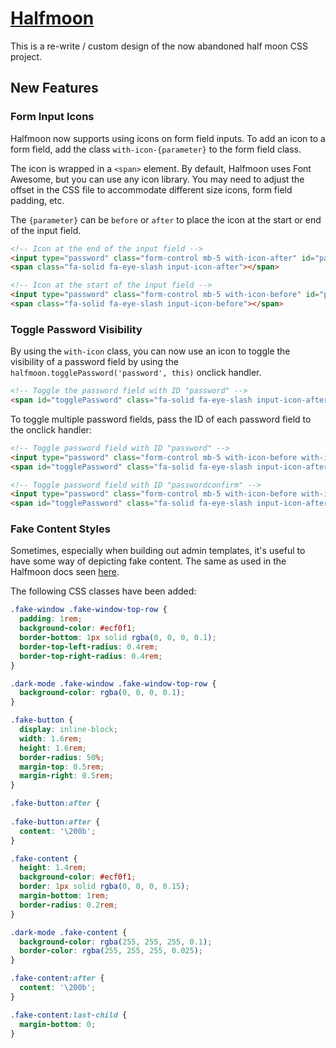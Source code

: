 

# [Halfmoon](https://www.gethalfmoon.com)

This is a re-write / custom design of the now abandoned half moon CSS project.

## New Features

### Form Input Icons

Halfmoon now supports using icons on form field inputs. To add an icon to a form field, add the class `with-icon-{parameter}` to the form field class.

The icon is wrapped in a `<span>` element. By default, Halfmoon uses Font Awesome, but you can use any icon library. You may need to adjust the offset in the CSS file to accommodate different size icons, form field padding, etc.

The `{parameter}` can be `before` or `after` to place the icon at the start or end of the input field.

```html
<!-- Icon at the end of the input field -->
<input type="password" class="form-control mb-5 with-icon-after" id="password" name="password">
<span class="fa-solid fa-eye-slash input-icon-after"></span>

<!-- Icon at the start of the input field -->
<input type="password" class="form-control mb-5 with-icon-before" id="password" name="password">
<span class="fa-solid fa-eye-slash input-icon-before"></span>
```

### Toggle Password Visibility

By using the `with-icon` class, you can now use an icon to toggle the visibility of a password field by using the `halfmoon.togglePassword('password', this)` onclick handler.

```html
<!-- Toggle the password field with ID "password" -->
<span id="togglePassword" class="fa-solid fa-eye-slash input-icon-after" onclick="halfmoon.togglePassword('password', this)"></span>
```
To toggle multiple password fields, pass the ID of each password field to the onclick handler:

```html
<!-- Toggle password field with ID "password" -->
<input type="password" class="form-control mb-5 with-icon-before with-icon-after" id="password" name="password" placeholder="Please enter your password">
<span id="togglePassword" class="fa-solid fa-eye-slash input-icon-after" onclick="halfmoon.togglePassword('password', this)"></span>

<!-- Toggle password field with ID "passwordconfirm" -->
<input type="password" class="form-control mb-5 with-icon-before with-icon-after" id="passwordconfirm" name="passwordconfirm" placeholder="Please confirm your password">
<span id="togglePassword" class="fa-solid fa-eye-slash input-icon-after" onclick="halfmoon.togglePassword('passwordconfirm', this)"></span>
```

### Fake Content Styles

Sometimes, especially when building out admin templates, it's useful to have some way of depicting fake content. The same as used in the Halfmoon docs seen [here](https://www.gethalfmoon.com/page-sections-demo/?sidebar-type=overlayed-sm-and-down&show-alert=yes).

The following CSS classes have been added:

```css
.fake-window .fake-window-top-row {
  padding: 1rem;
  background-color: #ecf0f1;
  border-bottom: 1px solid rgba(0, 0, 0, 0.1);
  border-top-left-radius: 0.4rem;
  border-top-right-radius: 0.4rem;
}

.dark-mode .fake-window .fake-window-top-row {
  background-color: rgba(0, 0, 0, 0.1);
}

.fake-button {
  display: inline-block;
  width: 1.6rem;
  height: 1.6rem;
  border-radius: 50%;
  margin-top: 0.5rem;
  margin-right: 0.5rem;
}

.fake-button:after {
 
.fake-button:after {
  content: '\200b';
}

.fake-content {
  height: 1.4rem;
  background-color: #ecf0f1;
  border: 1px solid rgba(0, 0, 0, 0.15);
  margin-bottom: 1rem;
  border-radius: 0.2rem;
}

.dark-mode .fake-content {
  background-color: rgba(255, 255, 255, 0.1);
  border-color: rgba(255, 255, 255, 0.025);
}

.fake-content:after {
  content: '\200b';
}

.fake-content:last-child {
  margin-bottom: 0;
}
```







             




